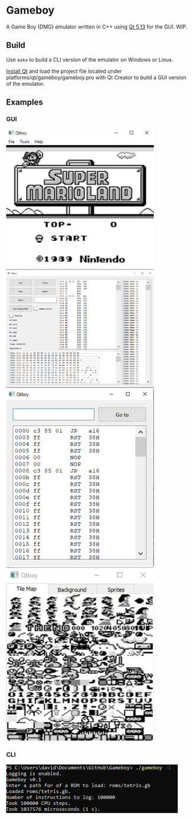 # Gameboy

A Game Boy (DMG) emulator written in C++ using [Qt 5.13](https://qt.io) for the GUI. WIP.


## Build

Use `make` to build a CLI version of the emulator on Windows or Linux.

[Install Qt](https://doc.qt.io/qt-5/gettingstarted.html) and load the project file located under platforms/qt/gameboy/gameboy.pro with Qt Creator to build a GUI version of the emulator.

## Examples

### GUI

<img src="docs/preview/main_preview.png" width="400"> <img src="docs/preview/debugger_preview.png" width="400">
<img src="docs/preview/disassembler_preview.png" width="400"> <img src="docs/preview/vram_viewer_preview.png" width="400">

### CLI

<img src = "docs/preview/cli_preview.png">



